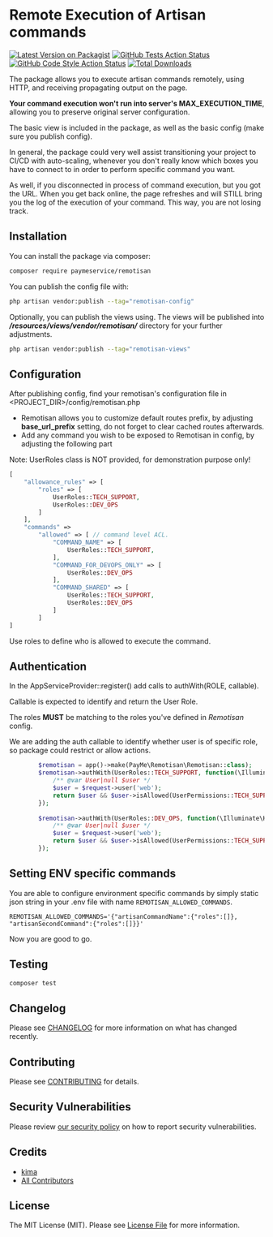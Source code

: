 # Remote Execution of Artisan commands

[![Latest Version on Packagist](https://img.shields.io/packagist/v/paymeservice/remotisan.svg?style=flat-square)](https://packagist.org/packages/paymeservice/remotisan)
[![GitHub Tests Action Status](https://img.shields.io/github/workflow/status/paymeservice/remotisan/run-tests?label=tests)](https://github.com/paymeservice/remotisan/actions?query=workflow%3Arun-tests+branch%3Amain)
[![GitHub Code Style Action Status](https://img.shields.io/github/workflow/status/paymeservice/remotisan/Fix%20PHP%20code%20style%20issues?label=code%20style)](https://github.com/paymeservice/remotisan/actions?query=workflow%3A"Fix+PHP+code+style+issues"+branch%3Amain)
[![Total Downloads](https://img.shields.io/packagist/dt/paymeservice/remotisan.svg?style=flat-square)](https://packagist.org/packages/paymeservice/remotisan)

The package allows you to execute artisan commands remotely, using HTTP, and receiving propagating output on the page.

**Your command execution won't run into server's MAX_EXECUTION_TIME**, allowing you to preserve original server configuration.

The basic view is included in the package, as well as the basic config (make sure you publish config).

In general, the package could very well assist transitioning your project to CI/CD with auto-scaling, whenever you don't really know which boxes you have to connect to in order to perform specific command you want. 

As well, if you disconnected in process of command execution, but you got the URL. When you get back online, the page refreshes and will STILL bring you the log of the execution of your command. This way, you are not losing track.

## Installation

You can install the package via composer:

```bash
composer require paymeservice/remotisan
```

You can publish the config file with:

```bash
php artisan vendor:publish --tag="remotisan-config"
```

Optionally, you can publish the views using. The views will be published into _**/resources/views/vendor/remotisan/**_ directory for your further adjustments.

```bash
php artisan vendor:publish --tag="remotisan-views"
```

## Configuration

After publishing config, find your remotisan's configuration file in <PROJECT_DIR>/config/remotisan.php

* Remotisan allows you to customize default routes prefix, by adjusting **base_url_prefix** setting, do not forget to clear cached routes afterwards.
* Add any command you wish to be exposed to Remotisan in config, by adjusting the following part

Note: UserRoles class is NOT provided, for demonstration purpose only!
```php
[
    "allowance_rules" => [
        "roles" => [
            UserRoles::TECH_SUPPORT, 
            UserRoles::DEV_OPS
        ]
    ],
    "commands" =>
        "allowed" => [ // command level ACL.
            "COMMAND_NAME" => [
                UserRoles::TECH_SUPPORT, 
            ],
            "COMMAND_FOR_DEVOPS_ONLY" => [
                UserRoles::DEV_OPS
            ],
            "COMMAND_SHARED" => [
                UserRoles::TECH_SUPPORT,
                UserRoles::DEV_OPS
            ]
        ]
]
```

Use roles to define who is allowed to execute the command.

## Authentication
In the AppServiceProvider::register() add calls to authWith(ROLE, callable).

Callable is expected to identify and return the User Role.

The roles **MUST** be matching to the roles you've defined in _Remotisan_ config.

We are adding the auth callable to identify whether user is of specific role, so package could restrict or allow actions.
```php
        $remotisan = app()->make(PayMe\Remotisan\Remotisan::class);
        $remotisan->authWith(UserRoles::TECH_SUPPORT, function(\Illuminate\Http\Request $request) {
            /** @var User|null $user */
            $user = $request->user('web');
            return $user && $user->isAllowed(UserPermissions::TECH_SUPPORT);
        });
        
        $remotisan->authWith(UserRoles::DEV_OPS, function(\Illuminate\Http\Request $request) {
            /** @var User|null $user */
            $user = $request->user('web');
            return $user && $user->isAllowed(UserPermissions::TECH_SUPPORT);
        });
```

## Setting ENV specific commands
You are able to configure environment specific commands by simply static json string in your .env file with name `REMOTISAN_ALLOWED_COMMANDS`.
```dotenv
REMOTISAN_ALLOWED_COMMANDS='{"artisanCommandName":{"roles":[]}, "artisanSecondCommand":{"roles":[]}}'
```
Now you are good to go.

## Testing

```bash
composer test
```

## Changelog

Please see [CHANGELOG](CHANGELOG.md) for more information on what has changed recently.

## Contributing

Please see [CONTRIBUTING](CONTRIBUTING.md) for details.

## Security Vulnerabilities

Please review [our security policy](../../security/policy) on how to report security vulnerabilities.

## Credits

- [kima](https://github.com/PayMeService)
- [All Contributors](../../contributors)

## License

The MIT License (MIT). Please see [License File](LICENSE.md) for more information.
